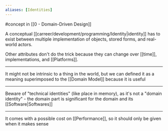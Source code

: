 ```yaml
---
aliases: [Identities]
---
```


#concept  in [[0 - Domain-Driven Design]]

A conceptual [[carreer/development/programming/Identity|identity]] has to exist between multiple implementation of objects, stored forms, and real-world actors.

Other attributes don't do the trick because they can change over [[time]], implementations, and [[Platforms]].

---

It might not be intrinsic to a thing in the world, but we can defined it as a meaning superimposed to the [[Domain Model]] because it is useful

---

Beware of "technical identities" (like place in memory), as it's not a "domain identity" - the domain part is significant for the domain and its [[Software|Softwares]]

---

It comes with a possible cost on [[Performance]], so it should only be given when it makes sense
